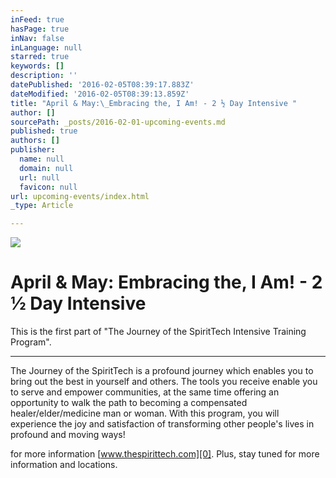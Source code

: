 ```yaml
---
inFeed: true
hasPage: true
inNav: false
inLanguage: null
starred: true
keywords: []
description: ''
datePublished: '2016-02-05T08:39:17.883Z'
dateModified: '2016-02-05T08:39:13.859Z'
title: "April & May:\_Embracing the, I Am! - 2 ½ Day Intensive "
author: []
sourcePath: _posts/2016-02-01-upcoming-events.md
published: true
authors: []
publisher:
  name: null
  domain: null
  url: null
  favicon: null
url: upcoming-events/index.html
_type: Article

---
```

![](https://the-grid-user-content.s3-us-west-2.amazonaws.com/42effb7e-019b-4f34-99d8-77f62853086c.jpg)

# April & May: Embracing the, I Am! - 2 ½ Day Intensive

This is the first part of "The
Journey of the SpiritTech Intensive Training Program". 

****

The Journey
of the SpiritTech is a profound journey which enables you to bring out the best
in yourself and others. The tools you receive enable you to serve and empower
communities, at the same time offering an opportunity to walk the path to
becoming a compensated healer/elder/medicine man or woman. With this program,
you will experience the joy and satisfaction of transforming other people's
lives in profound and moving ways!

for more information [www.thespirittech.com][0]. Plus, stay tuned for more information and locations.

[0]: null